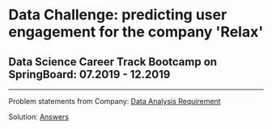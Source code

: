 # Data Challenge:  predicting user engagement for the company 'Relax'

## Data Science Career Track Bootcamp on SpringBoard: 07.2019 - 12.2019
***
Problem statements from Company:
[Data Analysis Requirement](https://github.com/Shunling/SpringBoard/blob/master/ultimate_challenge/ultimate_data_science_challenge.pdf)

Solution:
[Answers](https://github.com/Shunling/SpringBoard/blob/master/ultimate_challenge/Ultimate_challenge_solution.pdf)